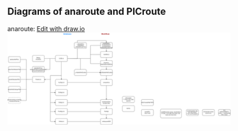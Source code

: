 ## Diagrams of anaroute and PICroute

anaroute: <a href="https://app.diagrams.net/#Hajiann%2Fdrawio%2Fmain%2Fanaroute.drawio.png" target="_blank">Edit with draw.io</a>  
![Diagram](https://github.com/ajiann/drawio/blob/main/anaroute.drawio.png)  
